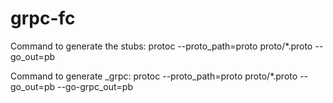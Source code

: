# grpc-fc

Command to generate the stubs:
protoc --proto_path=proto proto/*.proto --go_out=pb

Command to generate _grpc:
protoc --proto_path=proto proto/*.proto --go_out=pb --go-grpc_out=pb